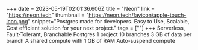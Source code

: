 +++
date = 2023-05-19T02:01:36.606Z
title = "Neon"
link = "https://neon.tech"
thumbnail = "https://neon.tech/favicon/apple-touch-icon.png"
snippet="Postgres made for developers. Easy to Use, Scalable, Cost efficient solution for your next project."
tags = [""]
+++
 Serverless, Fault-Tolerant, Branchable Postgres
1 project
10 branches
3 GB of data per branch
A shared compute with 1 GB of RAM
Auto-suspend compute
